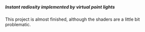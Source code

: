 ##### Instant radiosity implemented by virtual point lights

This project is almost finished, although the shaders are a little bit problematic.
